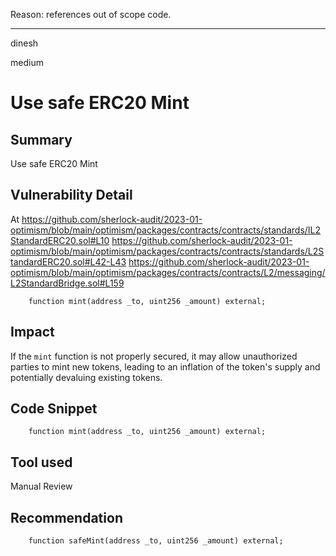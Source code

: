 Reason: references out of scope code.

---

dinesh

medium

# Use safe ERC20 Mint

## Summary
Use safe ERC20 Mint

## Vulnerability Detail
At https://github.com/sherlock-audit/2023-01-optimism/blob/main/optimism/packages/contracts/contracts/standards/IL2StandardERC20.sol#L10
https://github.com/sherlock-audit/2023-01-optimism/blob/main/optimism/packages/contracts/contracts/standards/L2StandardERC20.sol#L42-L43
https://github.com/sherlock-audit/2023-01-optimism/blob/main/optimism/packages/contracts/contracts/L2/messaging/L2StandardBridge.sol#L159

```solidity
    function mint(address _to, uint256 _amount) external;
```

## Impact
If the `mint` function is not properly secured, it may allow unauthorized parties to mint new tokens, leading to an inflation of the token's supply and potentially devaluing existing tokens.

## Code Snippet
```solidity
    function mint(address _to, uint256 _amount) external;
```

## Tool used

Manual Review

## Recommendation
```solidity
    function safeMint(address _to, uint256 _amount) external;
```